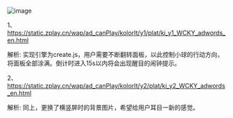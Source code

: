 ![image](https://github.com/WckY/Responsive-h5-game-dictionary/blob/master/Kolor%20It/icon.png)

1、https://static.zplay.cn/wap/ad_canPlay/kolorIt/y1/plat/ki_y1_WCKY_adwords_en.html

解析: 实现引擎为create.js，用户需要不断翻转面板，以此控制小球的行动方向，将面板全部涂满。倒计时进入15s以内将会出现醒目的闹钟提示。

2、https://static.zplay.cn/wap/ad_canPlay/kolorIt/y2/plat/ki_y2_WCKY_adwords_en.html

解析: 同上，更换了横竖屏时的背景图片，希望给用户耳目一新的感觉。
